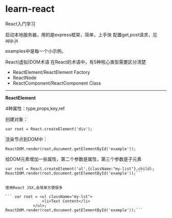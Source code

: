 # learn-react
React入门学习

启动本地服务器，用的是express框架，简单，上手快
配置get,post请求，见app.js

examples中是每一个小示例。

React(虚拟)DOM术语
在React的术语中，有5种核心类型需要区分清楚

- ReactElement/ReactElement Factory
- ReactNode
- ReactComponent/ReactComponent Class

------

**ReactElement**

4种属性：type,props,key,ref

创建对象：

```var root = React.createElement('div');```


渲染节点到DOM中：

```ReactDOM.render(root,document.getElementById('example'));```


给DOM元素增加一些属性，第二个参数是属性，第三个参数是子元素

```var child = React.createElement('li',null,'Text Content');
var root = React.createElement('ul',{className:"my-list"},child);
ReactDOM.render(root,document.getElementById('example'));```


使用React JSX,会简单方便很多

``` var root = <ul className="my-lst">
                <li>Text Content</li>
            </ul>;
ReactDOM.render(root,document.getElementById('example'));```
